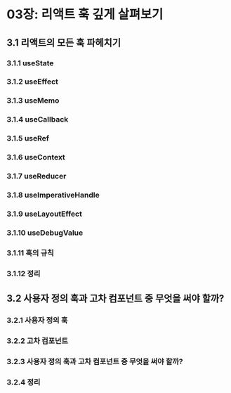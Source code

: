 # 03장: 리액트 훅 깊게 살펴보기

## 3.1 리액트의 모든 훅 파헤치기
### 3.1.1 useState
### 3.1.2 useEffect
### 3.1.3 useMemo
### 3.1.4 useCallback
### 3.1.5 useRef
### 3.1.6 useContext
### 3.1.7 useReducer
### 3.1.8 useImperativeHandle
### 3.1.9 useLayoutEffect
### 3.1.10 useDebugValue
### 3.1.11 훅의 규칙
### 3.1.12 정리

## 3.2 사용자 정의 훅과 고차 컴포넌트 중 무엇을 써야 할까?
### 3.2.1 사용자 정의 훅
### 3.2.2 고차 컴포넌트
### 3.2.3 사용자 정의 훅과 고차 컴포넌트 중 무엇을 써야 할까?
### 3.2.4 정리